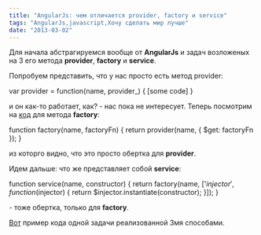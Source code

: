 ```yaml
---
title: "AngularJs: чем отличается provider, factory и service"
tags: "AngularJs,javascript,Хочу сделать мир лучше"
date: "2013-03-02"
---
```


Для начала абстрагируемся вообще от **AngularJs** и задач возложеных на 3 его метода **provider**, **factory** и **service**.

Попробуем представить, что у нас просто есть метод provider:

var provider = function(name, provider\_) { \[some code\] }

и он как-то работает, как? - нас пока не интересует. Теперь посмотрим на [код](https://raw.github.com/angular/angular-seed/master/app/lib/angular/angular.js) для метода **factory**:

function factory(name, factoryFn) { return provider(name, { $get: factoryFn }); }

из которго видно, что это просто обертка для **provider**.

Идем дальше: что же представляет собой **service**:

function service(name, constructor) {
    return factory(name, \['$injector', function($injector) {
      return $injector.instantiate(constructor);
    }\]);
  }

\- тоже обертка, только для **factory**.

[Вот](http://jsfiddle.net/pkozlowski_opensource/PxdSP/14/) пример кода одной задачи реализованной 3мя способами.
